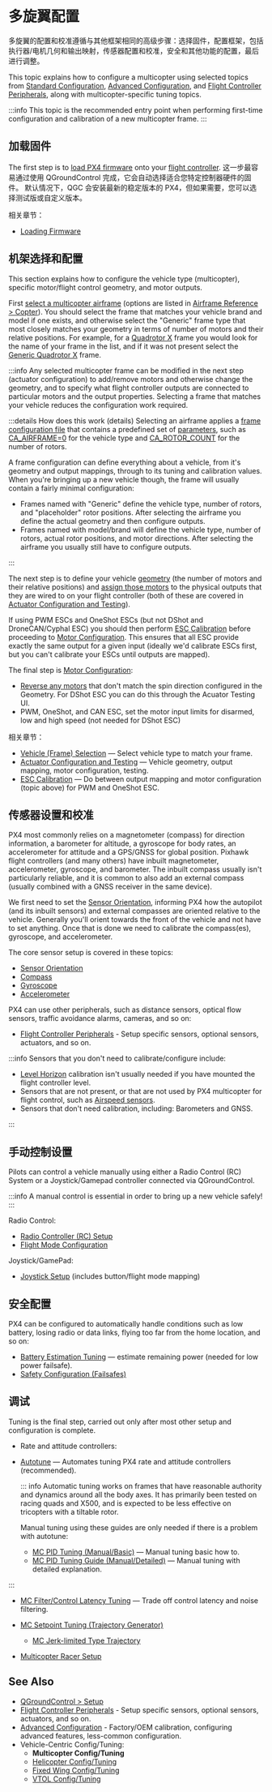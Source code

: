 # 多旋翼配置

多旋翼的配置和校准遵循与其他框架相同的高级步骤：选择固件，配置框架，包括执行器/电机几何和输出映射，传感器配置和校准，安全和其他功能的配置，最后进行调整。

This topic explains how to configure a multicopter using selected topics from [Standard Configuration](../config/index.md), [Advanced Configuration](../advanced_config/index.md), and [Flight Controller Peripherals](../peripherals/index.md), along with multicopter-specific tuning topics.

:::info
This topic is the recommended entry point when performing first-time configuration and calibration of a new multicopter frame.
:::

## 加载固件

The first step is to [load PX4 firmware](../config/firmware.md) onto your [flight controller](../flight_controller/index.md).
这一步最容易通过使用 QGroundControl 完成，它会自动选择适合您特定控制器硬件的固件。
默认情况下，QGC 会安装最新的稳定版本的 PX4，但如果需要，您可以选择测试版或自定义版本。

相关章节：

- [Loading Firmware](../config/firmware.md)

## 机架选择和配置

This section explains how to configure the vehicle type (multicopter), specific motor/flight control geometry, and motor outputs.

First [select a multicopter airframe](../config/airframe.md) (options are listed in [Airframe Reference > Copter](../airframes/airframe_reference.md#copter)).
You should select the frame that matches your vehicle brand and model if one exists, and otherwise select the "Generic" frame type that most closely matches your geometry in terms of number of motors and their relative positions.
For example, for a [Quadrotor X](../airframes/airframe_reference.md#quadrotor-x) frame you would look for the name of your frame in the list, and if it was not present select the [Generic Quadrotor X](../airframes/airframe_reference.md#copter_quadrotor_x_generic_quadcopter) frame.

:::info
Any selected multicopter frame can be modified in the next step (actuator configuration) to add/remove motors and otherwise change the geometry, and to specify what flight controller outputs are connected to particular motors and the output properties.
Selecting a frame that matches your vehicle reduces the configuration work required.

:::details
How does this work (details)
Selecting an airframe applies a [frame configuration file](../dev_airframes/adding_a_new_frame.md#adding-a-frame-configuration) that contains a predefined set of [parameters](../advanced_config/parameters.md), such as [CA_AIRFRAME=0](../advanced_config/parameter_reference.md#CA_AIRFRAME) for the vehicle type and [CA_ROTOR_COUNT](../advanced_config/parameter_reference.md#CA_ROTOR_COUNT) for the number of rotors.

A frame configuration can define everything about a vehicle, from it's geometry and output mappings, through to its tuning and calibration values.
When you're bringing up a new vehicle though, the frame will usually contain a fairly minimal configuration:

- Frames named with "Generic" define the vehicle type, number of rotors, and "placeholder" rotor positions.
  After selecting the airframe you define the actual geometry and then configure outputs.
- Frames named with model/brand will define the vehicle type, number of rotors, actual rotor positions, and motor directions.
  After selecting the airframe you usually still have to configure outputs.

:::

The next step is to define your vehicle [geometry](../config/actuators.md#motor-geometry-multicopter) (the number of motors and their relative positions) and [assign those motors](../config/actuators.md#actuator-outputs) to the physical outputs that they are wired to on your flight controller (both of these are covered in [Actuator Configuration and Testing](../config/actuators.md)).

If using PWM ESCs and OneShot ESCs (but not DShot and DroneCAN/Cyphal ESC) you should then perform [ESC Calibration](../advanced_config/esc_calibration.md) before proceeding to [Motor Configuration](../config/actuators.md#motor-configuration).
This ensures that all ESC provide exactly the same output for a given input (ideally we'd calibrate ESCs first, but you can't calibrate your ESCs until outputs are mapped).

The final step is [Motor Configuration](../config/actuators.md#motor-configuration):

- [Reverse any motors](../config/actuators.md#reversing-motors) that don't match the spin direction configured in the Geometry.
  For DShot ESC you can do this through the Acuator Testing UI.
- PWM, OneShot, and CAN ESC, set the motor input limits for disarmed, low and high speed (not needed for DShot ESC)

相关章节：

- [Vehicle (Frame) Selection](../config/airframe.md) — Select vehicle type to match your frame.
- [Actuator Configuration and Testing](../config/actuators.md) — Vehicle geometry, output mapping, motor configuration, testing.
- [ESC Calibration](../advanced_config/esc_calibration.md) — Do between output mapping and motor configuration (topic above) for PWM and OneShot ESC.

## 传感器设置和校准

PX4 most commonly relies on a magnetometer (compass) for direction information, a barometer for altitude, a gyroscope for body rates, an accelerometer for attitude and a GPS/GNSS for global position.
Pixhawk flight controllers (and many others) have inbuilt magnetometer, accelerometer, gyroscope, and barometer.
The inbuilt compass usually isn't particularly reliable, and it is common to also add an external compass (usually combined with a GNSS receiver in the same device).

We first need to set the [Sensor Orientation](../config/flight_controller_orientation.md), informing PX4 how the autopilot (and its inbuilt sensors) and external compasses are oriented relative to the vehicle.
Generally you'll orient towards the front of the vehicle and not have to set anything.
Once that is done we need to calibrate the compass(es), gyroscope, and accelerometer.

The core sensor setup is covered in these topics:

- [Sensor Orientation](../config/flight_controller_orientation.md)
- [Compass](../config/compass.md)
- [Gyroscope](../config/gyroscope.md)
- [Accelerometer](../config/accelerometer.md)

PX4 can use other peripherals, such as distance sensors, optical flow sensors, traffic avoidance alarms, cameras, and so on:

- [Flight Controller Peripherals](../peripherals/index.md) - Setup specific sensors, optional sensors, actuators, and so on.

:::info
Sensors that you don't need to calibrate/configure include:

- [Level Horizon](../config/level_horizon_calibration.md) calibration isn't usually needed if you have mounted the flight controller level.
- Sensors that are not present, or that are not used by PX4 multicopter for flight control, such as [Airspeed sensors](../config/airspeed.md).
- Sensors that don't need calibration, including: Barometers and GNSS.

:::

## 手动控制设置

Pilots can control a vehicle manually using either a Radio Control (RC) System or a Joystick/Gamepad controller connected via QGroundControl.

:::info
A manual control is essential in order to bring up a new vehicle safely!
:::

Radio Control:

- [Radio Controller (RC) Setup](../config/radio.md)
- [Flight Mode Configuration](../config/flight_mode.md)

Joystick/GamePad:

- [Joystick Setup](../config/joystick.md) (includes button/flight mode mapping)

## 安全配置

PX4 can be configured to automatically handle conditions such as low battery, losing radio or data links, flying too far from the home location, and so on:

- [Battery Estimation Tuning](../config/battery.md) — estimate remaining power (needed for low power failsafe).
- [Safety Configuration (Failsafes)](../config/safety.md)

## 调试

Tuning is the final step, carried out only after most other setup and configuration is complete.

- Rate and attitude controllers:

- [Autotune](../config/autotune_mc.md) — Automates tuning PX4 rate and attitude controllers (recommended).

  ::: info
  Automatic tuning works on frames that have reasonable authority and dynamics around all the body axes.
  It has primarily been tested on racing quads and X500, and is expected to be less effective on tricopters with a tiltable rotor.

  Manual tuning using these guides are only needed if there is a problem with autotune:

  - [MC PID Tuning (Manual/Basic)](../config_mc/pid_tuning_guide_multicopter_basic.md) — Manual tuning basic how to.
  - [MC PID Tuning Guide (Manual/Detailed)](../config_mc/pid_tuning_guide_multicopter.md) — Manual tuning with detailed explanation.


:::

- [MC Filter/Control Latency Tuning](../config_mc/filter_tuning.md) — Trade off control latency and noise filtering.

- [MC Setpoint Tuning (Trajectory Generator)](../config_mc/mc_trajectory_tuning.md)
  - [MC Jerk-limited Type Trajectory](../config_mc/mc_jerk_limited_type_trajectory.md)

- [Multicopter Racer Setup](../config_mc/racer_setup.md)

<!--
- Explain what you have to tune on PX4, what you can tune, and what each topic covers
- I expect we should start with an exhaustive list of the tuning you could want to do - such as position tuning, etc. Do we have one?
 -->

<!-- TBD this is just text for me to mine

AFAIK autotune was tested on various not so custom platforms e.g. X500, racer quad, Loong standard VTOL. I honestly used it only once on a tricopter and it worked for roll and pitch but the resulting yaw tuning was not stable. Since then it was improved but that's not merged yet :eyes: https://github.com/PX4/PX4-Autopilot/pull/21857
Autotune was never tested on a Helicopter.
can you in theory autotune frame with any number of motors?
In theory yes but it needs to be able to have reasonable authority around all axes so I'd expect autotune to not work well for a monocopter without swashplate and so on. Probably also the controllers wouldn't work out of the box. I saw issues before with designs that tilt the rotor e.g. tricopter, bicopter, ... again


will PX4 still understand how to autotune?
Autotune should work for any vehicle that has reasonable authority and dynamics around all the body axes. A tiltable motor e.g. tricopter has at the least dynamics which are less tested with autotune.
My assumption is that the mixing system can cope with whatever geometry you throw at it.
Yes but it must be physically feasible. E.g. if you make a quadrotor where all motors turn the same way it will "deal" with it but that cannot work without very specific controllers. Same for a monocopter or a tricopter without swiveling one motor.
-->

## See Also

- [QGroundControl > Setup](https://docs.qgroundcontrol.com/master/en/qgc-user-guide/setup_view/setup_view.html)
- [Flight Controller Peripherals](../peripherals/index.md) - Setup specific sensors, optional sensors, actuators, and so on.
- [Advanced Configuration](../advanced_config/index.md) - Factory/OEM calibration, configuring advanced features, less-common configuration.
- Vehicle-Centric Config/Tuning:
  - **Multicopter Config/Tuning**
  - [Helicopter Config/Tuning](../config_heli/index.md)
  - [Fixed Wing Config/Tuning](../config_fw/index.md)
  - [VTOL Config/Tuning](../config_vtol/index.md)
